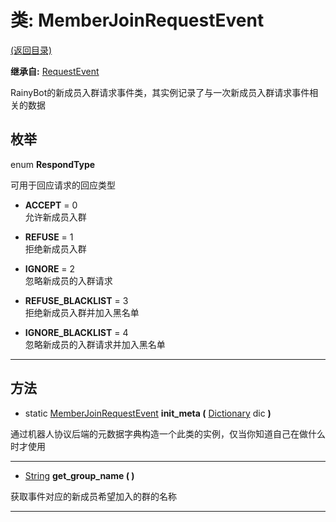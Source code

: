 # 类: MemberJoinRequestEvent  
[(返回目录)](README.md)  
  
**继承自:** [RequestEvent](RequestEvent.md)  
  
RainyBot的新成员入群请求事件类，其实例记录了与一次新成员入群请求事件相关的数据  
  
## 枚举  
  
enum **RespondType**  
  
可用于回应请求的回应类型  
  
- **ACCEPT** = 0  
允许新成员入群  
  
- **REFUSE** = 1  
拒绝新成员入群  
  
- **IGNORE** = 2  
忽略新成员的入群请求  
  
- **REFUSE_BLACKLIST** = 3  
拒绝新成员入群并加入黑名单  
  
- **IGNORE_BLACKLIST** = 4  
忽略新成员的入群请求并加入黑名单  
  
---  
  
## 方法 
  
- static [MemberJoinRequestEvent](MemberJoinRequestEvent.md) **init_meta (** [Dictionary](https://docs.godotengine.org/en/latest/classes/class_dictionary.html) dic **)**  
  
通过机器人协议后端的元数据字典构造一个此类的实例，仅当你知道自己在做什么时才使用  
  
---  
  
- [String](https://docs.godotengine.org/en/latest/classes/class_string.html) **get_group_name ( )**  
  
获取事件对应的新成员希望加入的群的名称  
  
---  
  

